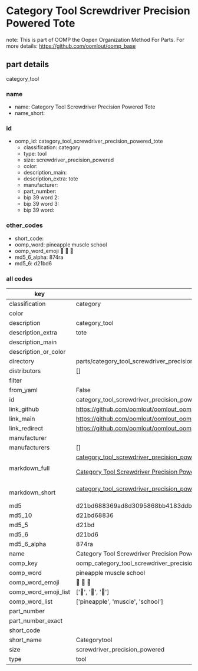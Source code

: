 # Category Tool Screwdriver Precision Powered Tote  

note: This is part of OOMP the Oopen Organization Method For Parts. For more details: https://github.com/oomlout/oomp_base

##  part details
  



category_tool



### name
* name: Category Tool Screwdriver Precision Powered Tote
* name_short: 
### id
* oomp_id: category_tool_screwdriver_precision_powered_tote
  * classification: category
  * type: tool
  * size: screwdriver_precision_powered
  * color: 
  * description_main: 
  * description_extra: tote
  * manufacturer: 
  * part_number: 
  * bip 39 word 2: 
  * bip 39 word 3: 
  * bip 39 word: 

### other_codes
* short_code: 
* oomp_word: pineapple muscle school
* oomp_word_emoji :pineapple: :muscle: :school:
* md5_6_alpha: 874ra
* md5_6: d21bd6









### all codes 
| key | value |  
| --- | --- |  
| classification | category |  
| color |  |  
| description | category_tool |  
| description_extra | tote |  
| description_main |  |  
| description_or_color |   |  
| directory | parts/category_tool_screwdriver_precision_powered_tote |  
| distributors | [] |  
| filter |  |  
| from_yaml | False |  
| id | category_tool_screwdriver_precision_powered_tote |  
| link_github | https://github.com/oomlout/oomlout_oomp_version_1_messy/tree/main/parts/category_tool_screwdriver_precision_powered_tote |  
| link_main | https://github.com/oomlout/oomlout_oomp_version_1_messy/tree/main/parts/category_tool_screwdriver_precision_powered_tote |  
| link_redirect | https://github.com/oomlout/oomlout_oomp_version_1_messy/tree/main/parts/category_tool_screwdriver_precision_powered_tote |  
| manufacturer |  |  
| manufacturers | [] |  
| markdown_full | [category_tool_screwdriver_precision_powered_tote](none)<br>[](none)<br>[Category Tool Screwdriver Precision Powered Tote](none)<br><br> |  
| markdown_short | [category_tool_screwdriver_precision_powered_tote](none)<br><br> |  
| md5 | d21bd688369ad8d3095868bb4183ddb9 |  
| md5_10 | d21bd68836 |  
| md5_5 | d21bd |  
| md5_6 | d21bd6 |  
| md5_6_alpha | 874ra |  
| name | Category Tool Screwdriver Precision Powered Tote |  
| oomp_key | oomp_category_tool_screwdriver_precision_powered_tote |  
| oomp_word | pineapple muscle school |  
| oomp_word_emoji | :pineapple: :muscle: :school: |  
| oomp_word_emoji_list | [':pineapple:', ':muscle:', ':school:'] |  
| oomp_word_list | ['pineapple', 'muscle', 'school'] |  
| part_number |  |  
| part_number_exact |  |  
| short_code |  |  
| short_name | Categorytool |  
| size | screwdriver_precision_powered |  
| type | tool |  
